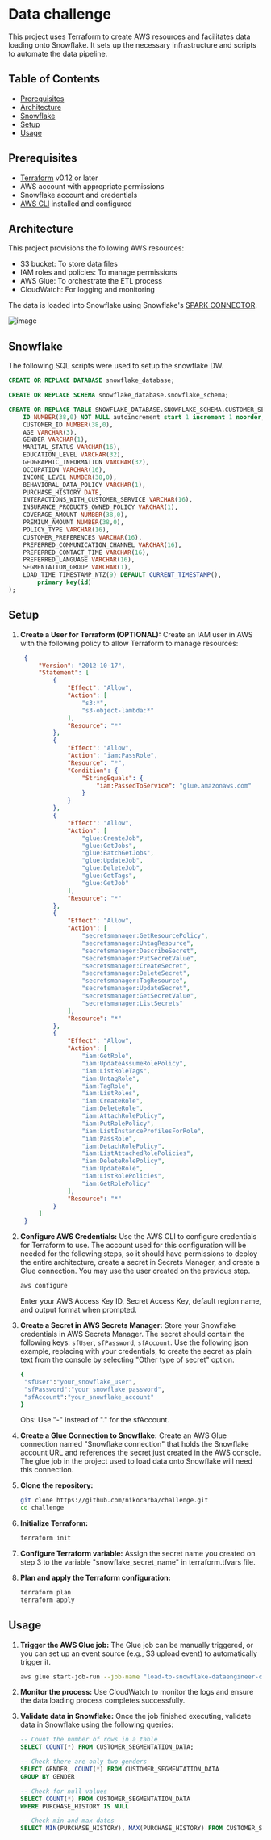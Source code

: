 # Data challenge

This project uses Terraform to create AWS resources and facilitates data loading onto Snowflake. It sets up the necessary infrastructure and scripts to automate the data pipeline.

## Table of Contents
- [Prerequisites](#prerequisites)
- [Architecture](#architecture)
- [Snowflake](#Snowflake)
- [Setup](#setup)
- [Usage](#usage)

## Prerequisites
- [Terraform](https://www.terraform.io/downloads.html) v0.12 or later
- AWS account with appropriate permissions
- Snowflake account and credentials
- [AWS CLI](https://aws.amazon.com/cli/) installed and configured

## Architecture
This project provisions the following AWS resources:
- S3 bucket: To store data files
- IAM roles and policies: To manage permissions
- AWS Glue: To orchestrate the ETL process
- CloudWatch: For logging and monitoring

The data is loaded into Snowflake using Snowflake's [SPARK CONNECTOR](https://docs.snowflake.com/en/user-guide/spark-connector-overview).

![image](https://github.com/user-attachments/assets/acfa01eb-52b1-4000-8dcf-565be16747a0)

## Snowflake
The following SQL scripts were used to setup the snowflake DW.
```sql
CREATE OR REPLACE DATABASE snowflake_database;

CREATE OR REPLACE SCHEMA snowflake_database.snowflake_schema;

CREATE OR REPLACE TABLE SNOWFLAKE_DATABASE.SNOWFLAKE_SCHEMA.CUSTOMER_SEGMENTATION_DATA (
	ID NUMBER(38,0) NOT NULL autoincrement start 1 increment 1 noorder,
	CUSTOMER_ID NUMBER(38,0),
	AGE VARCHAR(3),
	GENDER VARCHAR(1),
	MARITAL_STATUS VARCHAR(16),
	EDUCATION_LEVEL VARCHAR(32),
	GEOGRAPHIC_INFORMATION VARCHAR(32),
	OCCUPATION VARCHAR(16),
	INCOME_LEVEL NUMBER(38,0),
	BEHAVIORAL_DATA_POLICY VARCHAR(1),
	PURCHASE_HISTORY DATE,
	INTERACTIONS_WITH_CUSTOMER_SERVICE VARCHAR(16),
	INSURANCE_PRODUCTS_OWNED_POLICY VARCHAR(1),
	COVERAGE_AMOUNT NUMBER(38,0),
	PREMIUM_AMOUNT NUMBER(38,0),
	POLICY_TYPE VARCHAR(16),
	CUSTOMER_PREFERENCES VARCHAR(16),
	PREFERRED_COMMUNICATION_CHANNEL VARCHAR(16),
	PREFERRED_CONTACT_TIME VARCHAR(16),
	PREFERRED_LANGUAGE VARCHAR(16),
	SEGMENTATION_GROUP VARCHAR(1),
	LOAD_TIME TIMESTAMP_NTZ(9) DEFAULT CURRENT_TIMESTAMP(),
    	primary key(id)
);
```

## Setup

1. **Create a User for Terraform (OPTIONAL):**
   Create an IAM user in AWS with the following policy to allow Terraform to manage resources:
   ```json
	{
	    "Version": "2012-10-17",
	    "Statement": [
	        {
	            "Effect": "Allow",
	            "Action": [
	                "s3:*",
	                "s3-object-lambda:*"
	            ],
	            "Resource": "*"
	        },
			{
	            "Effect": "Allow",
	            "Action": "iam:PassRole",
	            "Resource": "*",
	            "Condition": {
	                "StringEquals": {
	                    "iam:PassedToService": "glue.amazonaws.com"
	                }
	            }
	        },
			{
	            "Effect": "Allow",
	            "Action": [
	                "glue:CreateJob",
	                "glue:GetJobs",
	                "glue:BatchGetJobs",
	                "glue:UpdateJob",
	                "glue:DeleteJob",
	                "glue:GetTags",
	                "glue:GetJob"
	            ],
	            "Resource": "*"
	        },
			{
	            "Effect": "Allow",
	            "Action": [
	                "secretsmanager:GetResourcePolicy",
	                "secretsmanager:UntagResource",
	                "secretsmanager:DescribeSecret",
	                "secretsmanager:PutSecretValue",
	                "secretsmanager:CreateSecret",
	                "secretsmanager:DeleteSecret",
	                "secretsmanager:TagResource",
	                "secretsmanager:UpdateSecret",
	                "secretsmanager:GetSecretValue",
	                "secretsmanager:ListSecrets"
	            ],
	            "Resource": "*"
	        },
			{
	            "Effect": "Allow",
	            "Action": [
	                "iam:GetRole",
	                "iam:UpdateAssumeRolePolicy",
	                "iam:ListRoleTags",
	                "iam:UntagRole",
	                "iam:TagRole",
	                "iam:ListRoles",
	                "iam:CreateRole",
	                "iam:DeleteRole",
	                "iam:AttachRolePolicy",
	                "iam:PutRolePolicy",
	                "iam:ListInstanceProfilesForRole",
	                "iam:PassRole",
	                "iam:DetachRolePolicy",
	                "iam:ListAttachedRolePolicies",
	                "iam:DeleteRolePolicy",
	                "iam:UpdateRole",
	                "iam:ListRolePolicies",
	                "iam:GetRolePolicy"
	            ],
	            "Resource": "*"
	        }
	    ]
	}
   ```

2. **Configure AWS Credentials:**
   Use the AWS CLI to configure credentials for Terraform to use. The account used for this configuration will be needed for the following steps, so it should have permissions to deploy the entire architecture, create a secret in Secrets Manager, and create a Glue connection. You may use the user created on the previous step.
   ```sh
   aws configure
   ```
   Enter your AWS Access Key ID, Secret Access Key, default region name, and output format when prompted.

3. **Create a Secret in AWS Secrets Manager:**
   Store your Snowflake credentials in AWS Secrets Manager. The secret should contain the following keys: `sfUser`, `sfPassword`, `sfAccount`. Use the following json example, replacing with your credentials, to create 
   the secret as plain text from the console by selecting "Other type of secret" option.
   ```sh
   {
	"sfUser":"your_snowflake_user",
	"sfPassword":"your_snowflake_password",
	"sfAccount":"your_snowflake_account"
   }
   ```
   Obs: Use "-" instead of "." for the sfAccount.

4. **Create a Glue Connection to Snowflake:**
   Create an AWS Glue connection named "Snowflake connection" that holds the Snowflake account URL and references the secret just created in the AWS console. The glue job in the project used to load data onto Snowflake      will need this connection.

5. **Clone the repository:**
   ```sh
   git clone https://github.com/nikocarba/challenge.git
   cd challenge
   ```

6. **Initialize Terraform:**
   ```sh
   terraform init
   ```

7. **Configure Terraform variable:**
   Assign the secret name you created on step 3 to the variable "snowflake_secret_name" in terraform.tfvars file.

8. **Plan and apply the Terraform configuration:**
   ```sh
   terraform plan
   terraform apply
   ```

## Usage

1. **Trigger the AWS Glue job:**
   The Glue job can be manually triggered, or you can set up an event source (e.g., S3 upload event) to automatically trigger it.
   ```sh
   aws glue start-job-run --job-name "load-to-snowflake-dataengineer-challenge-ncarballal"
   ```
   
3. **Monitor the process:**
   Use CloudWatch to monitor the logs and ensure the data loading process completes successfully.

4. **Validate data in Snowflake:**
   Once the job finished executing, validate data in Snowflake using the following queries:
   ```sql
   -- Count the number of rows in a table
   SELECT COUNT(*) FROM CUSTOMER_SEGMENTATION_DATA;

   -- Check there are only two genders
   SELECT GENDER, COUNT(*) FROM CUSTOMER_SEGMENTATION_DATA 
   GROUP BY GENDER

   -- Check for null values
   SELECT COUNT(*) FROM CUSTOMER_SEGMENTATION_DATA
   WHERE PURCHASE_HISTORY IS NULL

   -- Check min and max dates
   SELECT MIN(PURCHASE_HISTORY), MAX(PURCHASE_HISTORY) FROM CUSTOMER_SEGMENTATION_DATA
   ```
